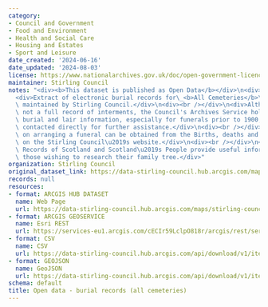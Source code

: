 ```yaml
---
category:
- Council and Government
- Food and Environment
- Health and Social Care
- Housing and Estates
- Sport and Leisure
date_created: '2024-06-16'
date_updated: '2024-08-03'
license: https://www.nationalarchives.gov.uk/doc/open-government-licence/version/3/
maintainer: Stirling Council
notes: "<div><b>This dataset is published as Open Data</b></div>\n<div><br /></div>\n\
  <div>Extract of electronic burial records for\_<b>All Cemeteries</b>\_managed and\
  \ maintained by Stirling Council.</div>\n<div><br /></div>\n<div>Although this is\
  \ not a full record of interments, the Council's Archives Service holds additional\
  \ burial and lair information, especially for funerals prior to 1900, and can be\
  \ contacted directly for further assistance.</div>\n<div><br /></div>\n<div>Information\
  \ on arranging a funeral can be obtained from the Births, deaths and marriages page\
  \ on the Stirling Council\u2019s website.</div>\n<div><br /></div>\n<div>National\
  \ Records of Scotland and Scotland\u2019s People provide useful information for\
  \ those wishing to research their family tree.</div>"
organization: Stirling Council
original_dataset_link: https://data-stirling-council.hub.arcgis.com/maps/stirling-council::open-data-burial-records-all-cemeteries
records: null
resources:
- format: ARCGIS HUB DATASET
  name: Web Page
  url: https://data-stirling-council.hub.arcgis.com/maps/stirling-council::open-data-burial-records-all-cemeteries
- format: ARCGIS GEOSERVICE
  name: Esri REST
  url: https://services-eu1.arcgis.com/cECIr59LclpO818r/arcgis/rest/services/open_data_burial_records_all_cemeteries/FeatureServer/0
- format: CSV
  name: CSV
  url: https://data-stirling-council.hub.arcgis.com/api/download/v1/items/a4ce26a4d7b24fccbe30d138c11b4485/csv?layers=0
- format: GEOJSON
  name: GeoJSON
  url: https://data-stirling-council.hub.arcgis.com/api/download/v1/items/a4ce26a4d7b24fccbe30d138c11b4485/geojson?layers=0
schema: default
title: Open data - burial records (all cemeteries)
---
```

